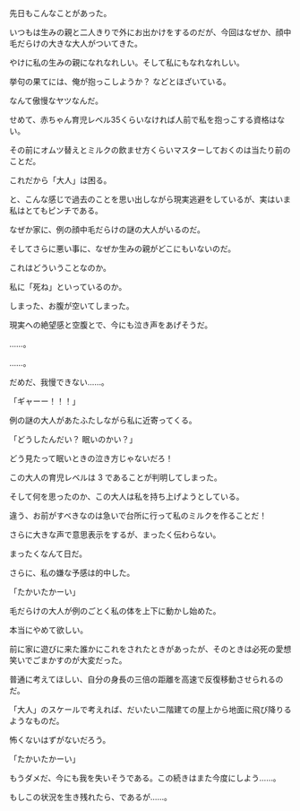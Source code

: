 
<!-- 稚児の苦悩 2 -->
 
先日もこんなことがあった。
 
いつもは生みの親と二人きりで外にお出かけをするのだが、今回はなぜか、顔中毛だらけの大きな大人がついてきた。
 
やけに私の生みの親になれなれしい。そして私にもなれなれしい。
 
挙句の果てには、俺が抱っこしようか？ などとほざいている。
 
なんて傲慢なヤツなんだ。
 
せめて、赤ちゃん育児レベル35くらいなければ人前で私を抱っこする資格はない。
 
その前にオムツ替えとミルクの飲ませ方くらいマスターしておくのは当たり前のことだ。
 
これだから「大人」は困る。
 
と、こんな感じで過去のことを思い出しながら現実逃避をしているが、実はいま私はとてもピンチである。
 
なぜか家に、例の顔中毛だらけの謎の大人がいるのだ。
 
そしてさらに悪い事に、なぜか生みの親がどこにもいないのだ。
 
これはどういうことなのか。
 
私に「死ね」といっているのか。
 
しまった、お腹が空いてしまった。
 
現実への絶望感と空腹とで、今にも泣き声をあげそうだ。
 
……。
 
……。
 
だめだ、我慢できない……。
 
「ギャーー！！！」
 
例の謎の大人があたふたしながら私に近寄ってくる。
 
「どうしたんだい？ 眠いのかい？」
 
どう見たって眠いときの泣き方じゃないだろ！
 
この大人の育児レベルは 3 であることが判明してしまった。
 
そして何を思ったのか、この大人は私を持ち上げようとしている。
 
違う、お前がすべきなのは急いで台所に行って私のミルクを作ることだ！
 
さらに大きな声で意思表示をするが、まったく伝わらない。
 
まったくなんて日だ。
 
さらに、私の嫌な予感は的中した。
 
「たかいたかーい」
 
毛だらけの大人が例のごとく私の体を上下に動かし始めた。
 
本当にやめて欲しい。
 
前に家に遊びに来た誰かにこれをされたときがあったが、そのときは必死の愛想笑いでごまかすのが大変だった。
 
普通に考えてほしい、自分の身長の三倍の距離を高速で反復移動させられるのだ。
 
「大人」のスケールで考えれば、だいたい二階建ての屋上から地面に飛び降りるようなものだ。
 
怖くないはずがないだろう。
 
「たかいたかーい」
 
もうダメだ、今にも我を失いそうである。この続きはまた今度にしよう……。
 
もしこの状況を生き残れたら、であるが……。
